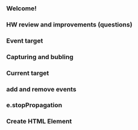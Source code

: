 ### Welcome!

### HW review and improvements (questions)

### Event target

### Capturing and bubling

### Current target

### add and remove events

### 

### e.stopPropagation

### Create HTML Element